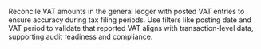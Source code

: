 Reconcile VAT amounts in the general ledger with posted VAT entries to ensure accuracy during tax filing periods. Use filters like posting date and VAT period to validate that reported VAT aligns with transaction-level data, supporting audit readiness and compliance.